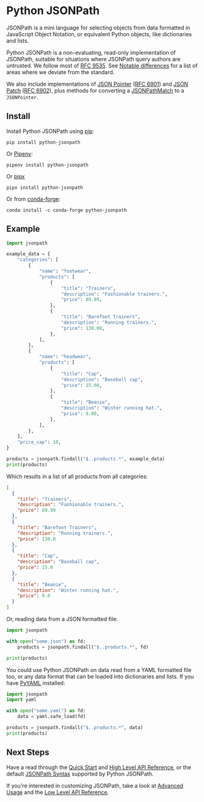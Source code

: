 # Python JSONPath

JSONPath is a mini language for selecting objects from data formatted in JavaScript Object Notation, or equivalent Python objects, like dictionaries and lists.

Python JSONPath is a non-evaluating, read-only implementation of JSONPath, suitable for situations where JSONPath query authors are untrusted. We follow most of [RFC 9535](https://datatracker.ietf.org/doc/html/rfc9535). See [Notable differences](syntax.md#notable-differences) for a list of areas where we deviate from the standard.

We also include implementations of [JSON Pointer](pointers.md) ([RFC 6901](https://datatracker.ietf.org/doc/html/rfc6901)) and [JSON Patch](api.md#jsonpath.JSONPatch) ([RFC 6902](https://datatracker.ietf.org/doc/html/rfc6902)), plus methods for converting a [JSONPathMatch](api.md#jsonpath.JSONPathMatch) to a `JSONPointer`.

## Install

Install Python JSONPath using [pip](https://pip.pypa.io/en/stable/getting-started/):

```console
pip install python-jsonpath
```

Or [Pipenv](https://pipenv.pypa.io/en/latest/):

```console
pipenv install python-jsonpath
```

Or [pipx](https://pypa.github.io/pipx/)

```console
pipx install python-jsonpath
```

Or from [conda-forge](https://anaconda.org/conda-forge/python-jsonpath):

```console
conda install -c conda-forge python-jsonpath
```

## Example

```python
import jsonpath

example_data = {
    "categories": [
        {
            "name": "footwear",
            "products": [
                {
                    "title": "Trainers",
                    "description": "Fashionable trainers.",
                    "price": 89.99,
                },
                {
                    "title": "Barefoot Trainers",
                    "description": "Running trainers.",
                    "price": 130.00,
                },
            ],
        },
        {
            "name": "headwear",
            "products": [
                {
                    "title": "Cap",
                    "description": "Baseball cap",
                    "price": 15.00,
                },
                {
                    "title": "Beanie",
                    "description": "Winter running hat.",
                    "price": 9.00,
                },
            ],
        },
    ],
    "price_cap": 10,
}

products = jsonpath.findall("$..products.*", example_data)
print(products)
```

Which results in a list of all products from all categories:

```json
[
  {
    "title": "Trainers",
    "description": "Fashionable trainers.",
    "price": 89.99
  },
  {
    "title": "Barefoot Trainers",
    "description": "Running trainers.",
    "price": 130.0
  },
  {
    "title": "Cap",
    "description": "Baseball cap",
    "price": 15.0
  },
  {
    "title": "Beanie",
    "description": "Winter running hat.",
    "price": 9.0
  }
]
```

Or, reading data from a JSON formatted file:

```python
import jsonpath

with open("some.json") as fd:
    products = jsonpath.findall("$..products.*", fd)

print(products)
```

You could use Python JSONPath on data read from a YAML formatted file too, or any data format that can be loaded into dictionaries and lists. If you have [PyYAML](https://pyyaml.org/wiki/PyYAML) installed:

```python
import jsonpath
import yaml

with open("some.yaml") as fd:
    data = yaml.safe_load(fd)

products = jsonpath.findall("$..products.*", data)
print(products)
```

## Next Steps

Have a read through the [Quick Start](quickstart.md) and [High Level API Reference](api.md), or the default [JSONPath Syntax](syntax.md) supported by Python JSONPath.

If you're interested in customizing JSONPath, take a look at [Advanced Usage](advanced.md) and the [Low Level API Reference](custom_api.md).

